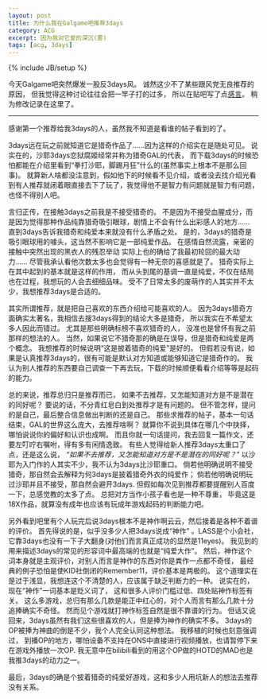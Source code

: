 ```yaml
---
layout: post
title: 为什么我在Galgame吧推荐3days
category: ACG
excerpt: 因为我对它爱的深沉(雾)
tags: [acg, 3days]
---
```

{% include JB/setup %}

今天Galgame吧突然爆发一股反3days风。
诚然这少不了某些跟风党无良推荐的原因，
但我觉得这种讨论往往会把一竿子打的过多，
所以在贴吧写了点[感言](http://tieba.baidu.com/p/1414016529?pn=2)。
稍为修改记录在这里了。

-----

感谢第一个推荐给我3days的人，虽然我不知道是看谁的帖子看到的了。

3days远在玩之前就知道它是猎奇作品了……因为这样的介绍实在是随处可见。
说实在的，沙耶3days恋狱腐姬经常并称为猎奇GAL的代表，
而下载3days的时候恐怕都能在介绍里看到“拳打沙耶，脚踢月狂”什么的(虽然事实上根本不是那么回事)。
就算新人啥都没注意到，假如他下的时候看不见介绍，或者没去找介绍光看到有人推荐就闭着眼直接去下了玩了，我觉得他不是智力有问题就是智力有问题，也怪不得别人吧。

言归正传，在接触3days之前我是不接受猎奇的。
不是因为不接受血腥成分，而是因为觉得那种作品纯靠猎奇吸引眼球，剧情上不会有什么出彩感人的地方……
直到3days告诉我猎奇和纯爱本来就没有什么矛盾之处。
是的，3days的猎奇是吸引眼球用的噱头，这当然不影响它是一部纯爱作品。
在感情自然流露，亲密的接触中突然出现的黑衣人的残忍举动
实际上也的确给了我最初轮回的最大动力……
尽管我承认看他次数太多也会觉得有一种无奈的喜感就是了。
猎奇实际上在其中起到的基本就是这样的作用，
而从头到尾的基调一直是纯爱，不仅在结局也在过程，我想玩的人会去细细品味。
受不了日常太多的废萌作的人其实并不太少，我想推荐3days是合适的。

其实所谓推荐，就是把自己喜欢的东西介绍给可能喜欢的人。
因为3days猎奇方面确实太著名，我相信去搜3days得到的结论大多是猎奇，
所以我实在不希望太多人因此而错过。
尤其是那些明确标榜不喜欢猎奇的人， 没准也是曾怀有我之前那样的想法的人。
当然，如果说它不猎奇那的确是在误导，但是猎奇和纯爱是两个概念。
我想推荐的时候说明&ldquo;这是披着猎奇的纯爱&rdquo;是好的。
但假若没有说，如果是认真推荐3days的，很有可能是默认对方知道或能够知道它是猎奇作的。
我认为别人推荐的东西要自己调查一下再去玩，下载的时候顺便看看介绍等等是起码的能力。

总的来说，推荐总归只是推荐而已，
如果不去推荐，又怎能知道对方是不是潜在的同好呢？
要说的话，不分青红皂白到处推荐才是有问题的。
但不管怎样，提问的是自己，最后整合信息做出判断的还是自己。
那些求推荐的帖子，基本一句话结束，GAL的世界这么庞大，去推荐啥啊？
就算你不说到具体在哪几个中抉择，哪怕说说你的偏好和认识也成啊。
而且你就一句话提问，我去回复一篇作文，还要左叮咛右嘱咐，得有多有闲情逸致。
有些人觉得给新人推荐3days太重口了点，还是这么说，
*&ldquo;如果不去推荐，又怎能知道对方是不是潜在的同好呢？&rdquo;*
以沙耶为入门作的人其实不少，我不认为3days比沙耶重口。
倘若他明确说明不接受猎奇，那自然会去解释为何3days是披着猎奇外衣的纯爱作；
倘若他明确说明玩过沙耶并且不接受，那自然会避开3days.
但假如每次见到推荐都要提醒别人百度一下，总感觉教的太多了点。
总把对方当作小孩子看也是一种不尊重，
毕竟这是18X作品，就算没有成年也应该有玩成年游戏起码的判断能力吧。

另外看到吧里有个人玩完后说3days根本不是神作啊云云，然后接着是各种不着谱的评价。
首先得说的是，似乎没多少人把3days说成&ldquo;神作&rdquo;
。LASS是个小会社，它靠3days也没有一下子大翻身(对他们而言真正成功的显然是11eyes)。
我见到的用来描述3days的常见的形容词中最高端的也就是&ldquo;纯爱大作&rdquo;。
然后，神作这个词本身就是主观评价，对别人而言是神作的东西对你是粪作一点都不奇怪，
最经典的例子恐怕是使KID社倒闭的Remember11，评价基本是两极的。
这个道理实在是过于浅显，我想连这个不清楚的人，应该属于缺乏判断力的一种。
说实在的，现在&ldquo;神作&rdquo;一词基本是贬义词了，
这和很多人评价门槛过低、四处贴神作标签有关。
这么多游戏，总归有那么几款是能正中红心的，对个人而言有那么几款十分追捧确实不奇怪。
然而见个游戏就打神作标签自然是很不靠谱的行为。
但话又说回来，3days虽然有我们这些很喜欢的人，但是捧为神作的确实不多。
3days的OP被捧为神曲的倒是不少，我个人完全认同这种想法。
我移植的时候也刻意强调过，
到播OP的地方，哪怕设备不支持在ONS中直接进行视频播放，也请暂停下来在游戏外播放一次OP.
我无意中在bilibili看到的用这个OP做的HOTD的MAD也是我推3days的动力之一。

最后，3days的确是个披着猎奇的纯爱好游戏，这和多少人用坑新人的想法去推荐没有关系。


